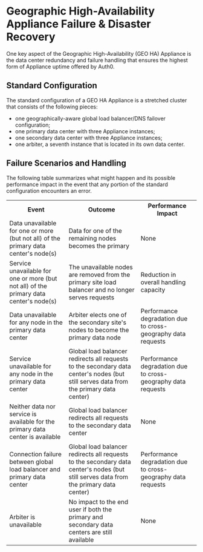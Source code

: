 # Geographic High-Availability Appliance Failure & Disaster Recovery

One key aspect of the Geographic High-Availability (GEO HA) Appliance is the data center redundancy and failure handling that ensures the highest form of Appliance uptime offered by Auth0.

## Standard Configuration

The standard configuration of a GEO HA Appliance is a stretched cluster that consists of the following pieces:

* one geographically-aware global load balancer/DNS failover configuration;
* one primary data center with three Appliance instances;
* one secondary data center with three Appliance instances;
* one arbiter, a seventh instance that is located in its own data center.

## Failure Scenarios and Handling

The following table summarizes what might happen and its possible performance impact in the event that any portion of the standard configuration encounters an error.

<table class="table">
    <tr>
        <th>Event</th>
        <th>Outcome</th>
        <th>Performance Impact</th>
    </tr>
    <tr>
        <td>Data unavailable for one or more (but not all) of the primary data center's node(s)</td>
        <td>Data for one of the remaining nodes becomes the primary</td>
        <td>None</td>
    </tr>
    <tr>
        <td>Service unavailable for one or more (but not all) of the primary data center's node(s)</td>
        <td>The unavailable nodes are removed from the primary site load balancer and no longer serves requests</td>
        <td>Reduction in overall handling capacity</td>
    </tr>
    <tr>
        <td>Data unavailable for any node in the primary data center</td>
        <td>Arbiter elects one of the secondary site's nodes to become the primary data node</td>
        <td>Performance degradation due to cross-geography data requests</td>
    </tr>
    <tr>
        <td>Service unavailable for any node in the primary data center</td>
        <td>Global load balancer redirects all requests to the secondary data center's nodes (but still serves data from the primary data center)</td>
        <td>Performance degradation due to cross-geography data requests</td>
    </tr>
    <tr>
        <td>Neither data nor service is available for the primary data center is available</td>
        <td>Global load balancer redirects all requests to the secondary data center</td>
        <td>None</td>
    </tr>
    <tr>
        <td>Connection failure between global load balancer and primary data center</td>
        <td>Global load balancer redirects all requests to the secondary data center's nodes (but still serves data from the primary data center)</td>
        <td>Performance degradation due to cross-geography data requests</td>
    </tr>
    <tr>
        <td>Arbiter is unavailable</td>
        <td>No impact to the end user if both the primary and secondary data centers are still available</td>
        <td>None</td>
    </tr>
<table>
